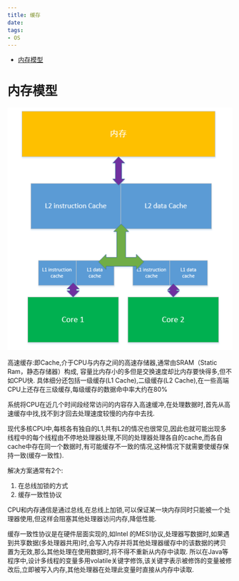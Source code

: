 ```yaml
---
title: 缓存
date: 
tags:
- OS
---
```


<!-- TOC -->

- [内存模型](#内存模型)

<!-- /TOC -->

# 内存模型

![](./img/cpu_cache.png)

高速缓存:即Cache,介于CPU与内存之间的高速存储器,通常由SRAM（Static Ram，静态存储器）构成,
容量比内存小的多但是交换速度却比内存要快得多,但不如CPU快.
具体细分还包括一级缓存(L1 Cache),二级缓存(L2 Cache),在一些高端CPU上还存在三级缓存,每级缓存的数据命中率大约在80%

系统将CPU在近几个时间段经常访问的内容存入高速缓冲,在处理数据时,首先从高速缓存中找,找不到才回去处理速度较慢的内存中去找.

现代多核CPU中,每核各有独自的L1,共有L2的情况也很常见,因此也就可能出现多线程中的每个线程由不停地处理器处理,不同的处理器处理各自的cache,而各自cache中存在同一个数据时,有可能缓存不一致的情况,这种情况下就需要使缓存保持一致(缓存一致性).

解决方案通常有2个:
1. 在总线加锁的方式
2. 缓存一致性协议

CPU和内存通信是通过总线,在总线上加锁,可以保证某一块内存同时只能被一个处理器使用,但这样会阻塞其他处理器访问内存,降低性能.

缓存一致性协议是在硬件层面实现的,如Intel 的MESI协议,处理器写数据时,如果遇到共享数据(多处理器共用)时,会写入内存并将其他处理器缓存中的该数据的拷贝置为无效,那么其他处理在使用数据时,将不得不重新从内存中读取.
所以在Java等程序中,设计多线程的变量多用volatile关键字修饰,该关键字表示被修饰的变量被修改后,立即被写入内存,其他处理器在处理此变量时直接从内存中读取.



